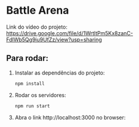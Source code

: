 # Battle Arena

Link do vídeo do projeto: https://drive.google.com/file/d/1WrtltPm5Kx8zanC-FdlWb5Qg9iu9UfZz/view?usp=sharing

## Para rodar:

1. Instalar as dependências do projeto: 

    ```sh
    npm install
    ```

1. Rodar os servidores: 

    ```sh
    npm run start
    ```

1. Abra o link http://localhost:3000 no browser: